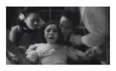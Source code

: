 <!-- <img alt="A cute picture of Kita" title="Ikuyo Kita" align="right" style="margin-left: 15px;" width="25%" height="25%" src="https://autumn.revolt.chat/attachments/yEQNpp2V3wKkO2HQp_VPzTU2nYBX4c58pgvXpe7F5l/__kita_ikuyo_bocchi_the_rock_drawn_by_kanata_mako__sample-c085ada42c3f71a8855172f8a0d3f54c_100933.jpg"> -->

<div align="center">
  
[![Fuwa... Fuwa... Pure Pure... Miracle!](/img/aabbbb.gif)](https://x64x2.neocities.org)


</div>



